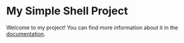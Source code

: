 # My Simple Shell Project

Welcome to my project! You can find more information about it in the [documentation](docs/README.md).

